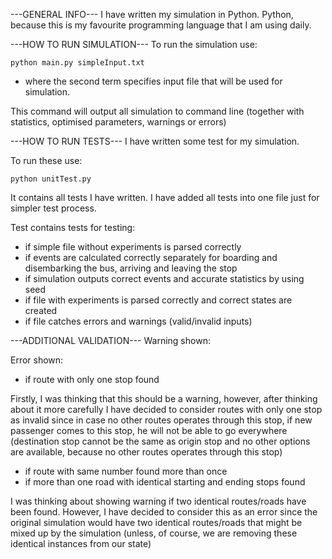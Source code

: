 ---GENERAL INFO---
I have written my simulation in Python. Python, because this is my favourite programming language that I am using 
daily.

---HOW TO RUN SIMULATION---
To run the simulation use: 

	python main.py simpleInput.txt
	
- where the second term specifies input file that will be used for simulation.

This command will output all simulation to command line (together with statistics, optimised parameters,
warnings or errors)

---HOW TO RUN TESTS---
I have written some test for my simulation.

To run these use:

	python unitTest.py
	
It contains all tests I have written. I have added all tests into one file just for simpler test process.

Test contains tests for testing:
- if simple file without experiments is parsed correctly
- if events are calculated correctly separately for boarding and disembarking the bus, arriving and leaving the stop
- if simulation outputs correct events and accurate statistics by using seed
- if file with experiments is parsed correctly and correct states are created
- if file catches errors and warnings (valid/invalid inputs) 

---ADDITIONAL VALIDATION---
Warning shown:


Error shown:
- if route with only one stop found

Firstly, I was thinking that this should be a warning, however, after thinking about it more carefully I have decided
to consider routes with only one stop as invalid since in case no other routes operates through this stop, if new
passenger comes to this stop, he will not be able to go everywhere (destination stop cannot be the same as origin
stop and no other options are available, because no other routes operates through this stop)

- if route with same number found more than once
- if more than one road with identical starting and ending stops found

I was thinking about showing warning if two identical routes/roads have been found. However, I have decided to
consider this as an error since the original simulation would have two identical routes/roads that might be mixed 
up by the simulation (unless, of course, we are removing these identical instances from our state)

 